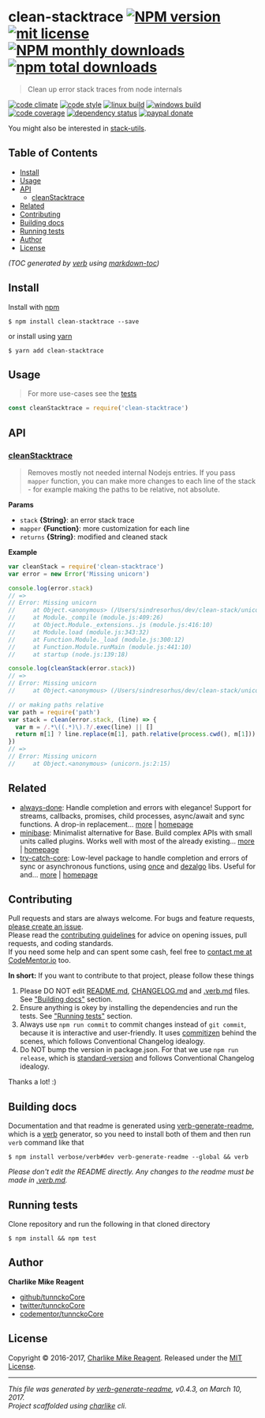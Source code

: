 # clean-stacktrace [![NPM version](https://img.shields.io/npm/v/clean-stacktrace.svg?style=flat)](https://www.npmjs.com/package/clean-stacktrace) [![mit license][license-img]][license-url] [![NPM monthly downloads](https://img.shields.io/npm/dm/clean-stacktrace.svg?style=flat)](https://npmjs.org/package/clean-stacktrace) [![npm total downloads][downloads-img]][downloads-url]

> Clean up error stack traces from node internals

[![code climate][codeclimate-img]][codeclimate-url] 
[![code style][standard-img]][standard-url] 
[![linux build][travis-img]][travis-url] 
[![windows build][appveyor-img]][appveyor-url] 
[![code coverage][coverage-img]][coverage-url] 
[![dependency status][david-img]][david-url]
[![paypal donate][paypalme-img]][paypalme-url] 

You might also be interested in [stack-utils](https://github.com/tapjs/stack-utils#readme).

## Table of Contents
- [Install](#install)
- [Usage](#usage)
- [API](#api)
  * [cleanStacktrace](#cleanstacktrace)
- [Related](#related)
- [Contributing](#contributing)
- [Building docs](#building-docs)
- [Running tests](#running-tests)
- [Author](#author)
- [License](#license)

_(TOC generated by [verb](https://github.com/verbose/verb) using [markdown-toc](https://github.com/jonschlinkert/markdown-toc))_

## Install
Install with [npm](https://www.npmjs.com/)

```
$ npm install clean-stacktrace --save
```

or install using [yarn](https://yarnpkg.com)

```
$ yarn add clean-stacktrace
```

## Usage
> For more use-cases see the [tests](test.js)

```js
const cleanStacktrace = require('clean-stacktrace')
```

## API

### [cleanStacktrace](index.js#L58)
> Removes mostly not needed internal Nodejs entries. If you pass `mapper` function, you can make more changes to each line of the stack - for example making the paths to be relative, not absolute.

**Params**

* `stack` **{String}**: an error stack trace    
* `mapper` **{Function}**: more customization for each line    
* `returns` **{String}**: modified and cleaned stack  

**Example**

```js
var cleanStack = require('clean-stacktrace')
var error = new Error('Missing unicorn')

console.log(error.stack)
// =>
// Error: Missing unicorn
//     at Object.<anonymous> (/Users/sindresorhus/dev/clean-stack/unicorn.js:2:15)
//     at Module._compile (module.js:409:26)
//     at Object.Module._extensions..js (module.js:416:10)
//     at Module.load (module.js:343:32)
//     at Function.Module._load (module.js:300:12)
//     at Function.Module.runMain (module.js:441:10)
//     at startup (node.js:139:18)

console.log(cleanStack(error.stack))
// =>
// Error: Missing unicorn
//     at Object.<anonymous> (/Users/sindresorhus/dev/clean-stack/unicorn.js:2:15)

// or making paths relative
var path = require('path')
var stack = clean(error.stack, (line) => {
  var m = /.*\((.*)\).?/.exec(line) || []
  return m[1] ? line.replace(m[1], path.relative(process.cwd(), m[1])) : line
})
// =>
// Error: Missing unicorn
//     at Object.<anonymous> (unicorn.js:2:15)
```

## Related
- [always-done](https://www.npmjs.com/package/always-done): Handle completion and errors with elegance! Support for streams, callbacks, promises, child processes, async/await and sync functions. A drop-in replacement… [more](https://github.com/hybridables/always-done#readme) | [homepage](https://github.com/hybridables/always-done#readme "Handle completion and errors with elegance! Support for streams, callbacks, promises, child processes, async/await and sync functions. A drop-in replacement for [async-done][] - pass 100% of its tests plus more")
- [minibase](https://www.npmjs.com/package/minibase): Minimalist alternative for Base. Build complex APIs with small units called plugins. Works well with most of the already existing… [more](https://github.com/node-minibase/minibase#readme) | [homepage](https://github.com/node-minibase/minibase#readme "Minimalist alternative for Base. Build complex APIs with small units called plugins. Works well with most of the already existing [base][] plugins.")
- [try-catch-core](https://www.npmjs.com/package/try-catch-core): Low-level package to handle completion and errors of sync or asynchronous functions, using [once][] and [dezalgo][] libs. Useful for and… [more](https://github.com/hybridables/try-catch-core#readme) | [homepage](https://github.com/hybridables/try-catch-core#readme "Low-level package to handle completion and errors of sync or asynchronous functions, using [once][] and [dezalgo][] libs. Useful for and used in higher-level libs such as [always-done][] to handle completion of anything.")

## Contributing
Pull requests and stars are always welcome. For bugs and feature requests, [please create an issue](https://github.com/tunnckoCore/clean-stacktrace/issues/new).  
Please read the [contributing guidelines](CONTRIBUTING.md) for advice on opening issues, pull requests, and coding standards.  
If you need some help and can spent some cash, feel free to [contact me at CodeMentor.io](https://www.codementor.io/tunnckocore?utm_source=github&utm_medium=button&utm_term=tunnckocore&utm_campaign=github) too.

**In short:** If you want to contribute to that project, please follow these things

1. Please DO NOT edit [README.md](README.md), [CHANGELOG.md](CHANGELOG.md) and [.verb.md](.verb.md) files. See ["Building docs"](#building-docs) section.
2. Ensure anything is okey by installing the dependencies and run the tests. See ["Running tests"](#running-tests) section.
3. Always use `npm run commit` to commit changes instead of `git commit`, because it is interactive and user-friendly. It uses [commitizen][] behind the scenes, which follows Conventional Changelog idealogy.
4. Do NOT bump the version in package.json. For that we use `npm run release`, which is [standard-version][] and follows Conventional Changelog idealogy.

Thanks a lot! :)

## Building docs
Documentation and that readme is generated using [verb-generate-readme][], which is a [verb][] generator, so you need to install both of them and then run `verb` command like that

```
$ npm install verbose/verb#dev verb-generate-readme --global && verb
```

_Please don't edit the README directly. Any changes to the readme must be made in [.verb.md](.verb.md)._

## Running tests
Clone repository and run the following in that cloned directory

```
$ npm install && npm test
```

## Author
**Charlike Mike Reagent**

+ [github/tunnckoCore](https://github.com/tunnckoCore)
+ [twitter/tunnckoCore](https://twitter.com/tunnckoCore)
+ [codementor/tunnckoCore](https://codementor.io/tunnckoCore)

## License
Copyright © 2016-2017, [Charlike Mike Reagent](https://i.am.charlike.online). Released under the [MIT License](LICENSE).

***

_This file was generated by [verb-generate-readme](https://github.com/verbose/verb-generate-readme), v0.4.3, on March 10, 2017._  
_Project scaffolded using [charlike][] cli._

[always-done]: https://github.com/hybridables/always-done
[async-done]: https://github.com/gulpjs/async-done
[base]: https://github.com/node-base/base
[charlike]: https://github.com/tunnckocore/charlike
[commitizen]: https://github.com/commitizen/cz-cli
[dezalgo]: https://github.com/npm/dezalgo
[once]: https://github.com/isaacs/once
[standard-version]: https://github.com/conventional-changelog/standard-version
[verb-generate-readme]: https://github.com/verbose/verb-generate-readme
[verb]: https://github.com/verbose/verb

[license-url]: https://www.npmjs.com/package/clean-stacktrace
[license-img]: https://img.shields.io/npm/l/clean-stacktrace.svg

[downloads-url]: https://www.npmjs.com/package/clean-stacktrace
[downloads-img]: https://img.shields.io/npm/dt/clean-stacktrace.svg

[codeclimate-url]: https://codeclimate.com/github/tunnckoCore/clean-stacktrace
[codeclimate-img]: https://img.shields.io/codeclimate/github/tunnckoCore/clean-stacktrace.svg

[travis-url]: https://travis-ci.org/tunnckoCore/clean-stacktrace
[travis-img]: https://img.shields.io/travis/tunnckoCore/clean-stacktrace/master.svg?label=linux

[appveyor-url]: https://ci.appveyor.com/project/tunnckoCore/clean-stacktrace
[appveyor-img]: https://img.shields.io/appveyor/ci/tunnckoCore/clean-stacktrace/master.svg?label=windows

[coverage-url]: https://codecov.io/gh/tunnckoCore/clean-stacktrace
[coverage-img]: https://img.shields.io/codecov/c/github/tunnckoCore/clean-stacktrace/master.svg

[david-url]: https://david-dm.org/tunnckoCore/clean-stacktrace
[david-img]: https://img.shields.io/david/tunnckoCore/clean-stacktrace.svg

[standard-url]: https://github.com/feross/standard
[standard-img]: https://img.shields.io/badge/code%20style-standard-brightgreen.svg

[paypalme-url]: https://www.paypal.me/tunnckoCore
[paypalme-img]: https://img.shields.io/badge/paypal-donate-brightgreen.svg

